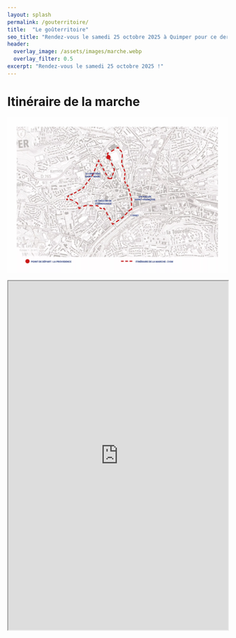 ```yaml
---
layout: splash
permalink: /gouterritoire/
title:  "Le goûterritoire"
seo_title: "Rendez-vous le samedi 25 octobre 2025 à Quimper pour ce dernier temps d'échange !"
header:
  overlay_image: /assets/images/marche.webp
  overlay_filter: 0.5
excerpt: "Rendez-vous le samedi 25 octobre 2025 !"
---
```

# Itinéraire de la marche
![gouterritoire.jpg](/assets/images/gouterritoire.webp)

<iframe src="https://framaforms.org/inscription-au-gouterritoire-1754573582" width="100%" height="800" border="0"></iframe>
